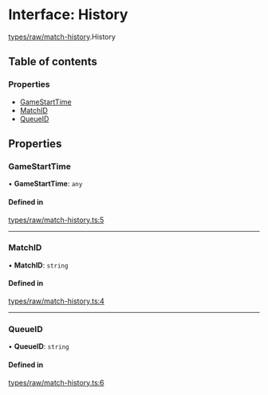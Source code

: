 # Interface: History

[types/raw/match-history](../modules/types_raw_match_history.md).History

## Table of contents

### Properties

- [GameStartTime](types_raw_match_history.History.md#gamestarttime)
- [MatchID](types_raw_match_history.History.md#matchid)
- [QueueID](types_raw_match_history.History.md#queueid)

## Properties

### GameStartTime

• **GameStartTime**: `any`

#### Defined in

[types/raw/match-history.ts:5](https://github.com/jameslinimk/unofficial-valorant-api/blob/e0f8f42/package/src/types/raw/match-history.ts#L5)

___

### MatchID

• **MatchID**: `string`

#### Defined in

[types/raw/match-history.ts:4](https://github.com/jameslinimk/unofficial-valorant-api/blob/e0f8f42/package/src/types/raw/match-history.ts#L4)

___

### QueueID

• **QueueID**: `string`

#### Defined in

[types/raw/match-history.ts:6](https://github.com/jameslinimk/unofficial-valorant-api/blob/e0f8f42/package/src/types/raw/match-history.ts#L6)
